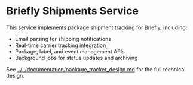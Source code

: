 # Briefly Shipments Service

This service implements package shipment tracking for Briefly, including:
- Email parsing for shipping notifications
- Real-time carrier tracking integration
- Package, label, and event management APIs
- Background jobs for status updates and archiving

See [../../documentation/package_tracker_design.md](../../documentation/package_tracker_design.md) for the full technical design.
